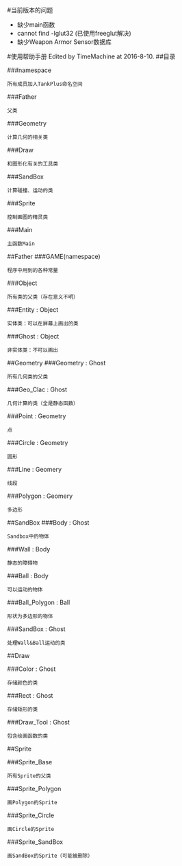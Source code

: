 
#当前版本的问题
* 缺少main函数
* cannot find -lglut32 (已使用freeglut解决)
* 缺少Weapon Armor Sensor数据库

#使用帮助手册
Edited by TimeMachine at 2016-8-10.
##目录

###namespace

	所有成员加入TankPlus命名空间

###Father

    父类

###Geometry

    计算几何的相关类
    
###Draw

    和图形化有关的工具类

###SandBox

    计算碰撞、运动的类
 
###Sprite
 
    控制画图的精灵类

###Main

    主函数Main

##Father
###GAME(namespace)
    
    程序中用到的各种常量

###Object

    所有类的父类（存在意义不明）

###Entity : Object

    实体类：可以在屏幕上画出的类

###Ghost : Object
    
    非实体类：不可以画出

##Geometry
###Geometry : Ghost
    
    所有几何类的父类

###Geo_Clac : Ghost
    
    几何计算的类（全是静态函数）
    
###Point : Geometry    

    点
    
###Circle : Geometry

    圆形
    
###Line : Geomery

    线段

###Polygon : Geomery

    多边形

##SandBox
###Body : Ghost

    Sandbox中的物体

###Wall : Body

    静态的障碍物

###Ball : Body

    可以运动的物体
    
###Ball_Polygon : Ball

    形状为多边形的物体

###SandBox : Ghost

    处理Wall&Ball运动的类
    
    
##Draw

###Color : Ghost

    存储颜色的类
    
###Rect : Ghost
    
    存储矩形的类

###Draw_Tool : Ghost

    包含绘画函数的类

##Sprite

###Sprite_Base
    
    所有Sprite的父类
    
###Sprite_Polygon
    
    画Polygon的Sprite
    
###Sprite_Circle
    
    画Circle的Sprite
    
###Sprite_SandBox

    画SandBox的Sprite（可能被删除）